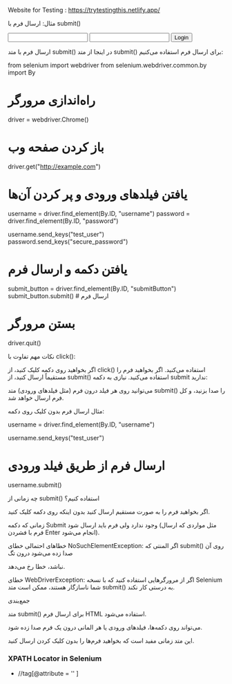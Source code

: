 

Website for Testing : https://trytestingthis.netlify.app/ 

مثال: ارسال فرم با submit()

<form id="loginForm" action="/login" method="post">
    <input type="text" name="username" id="username">
    <input type="password" name="password" id="password">
    <button type="submit" id="submitButton">Login</button>
</form>


ارسال فرم با متد submit()
در اینجا از متد submit() برای ارسال فرم استفاده می‌کنیم:

from selenium import webdriver
from selenium.webdriver.common.by import By

# راه‌اندازی مرورگر
driver = webdriver.Chrome()

# باز کردن صفحه وب
driver.get("http://example.com")

# یافتن فیلدهای ورودی و پر کردن آن‌ها
username = driver.find_element(By.ID, "username")
password = driver.find_element(By.ID, "password")

username.send_keys("test_user")
password.send_keys("secure_password")

# یافتن دکمه و ارسال فرم
submit_button = driver.find_element(By.ID, "submitButton")
submit_button.submit()  # ارسال فرم

# بستن مرورگر
driver.quit()



نکات مهم
تفاوت با click():

اگر بخواهید روی دکمه کلیک کنید، از click() استفاده می‌کنید.
اگر بخواهید فرم را مستقیماً ارسال کنید، از submit() استفاده می‌کنید.
نیازی به دکمه submit ندارید:

می‌توانید روی هر فیلد درون فرم (مثل فیلدهای ورودی) متد submit() را صدا بزنید، و کل فرم ارسال خواهد شد.

مثال ارسال فرم بدون کلیک روی دکمه:

username = driver.find_element(By.ID, "username")

username.send_keys("test_user")

# ارسال فرم از طریق فیلد ورودی
username.submit()



چه زمانی از submit() استفاده کنیم؟

اگر بخواهید فرم را به صورت مستقیم ارسال کنید بدون اینکه روی دکمه کلیک کنید.


زمانی که دکمه Submit وجود ندارد ولی فرم باید ارسال شود (مثل مواردی که ارسال فرم با فشردن Enter انجام می‌شود).

خطاهای احتمالی
خطای NoSuchElementException: اگر المنتی که submit() روی آن صدا زده می‌شود درون تگ <form> نباشد، خطا رخ می‌دهد.

خطای WebDriverException: اگر از مرورگرهایی استفاده کنید که با نسخه Selenium شما ناسازگار هستند، ممکن است متد submit() به درستی کار نکند.


جمع‌بندی

متد submit() برای ارسال فرم HTML استفاده می‌شود.

می‌تواند روی دکمه‌ها، فیلدهای ورودی یا هر المانی درون یک فرم صدا زده شود.

این متد زمانی مفید است که بخواهید فرم‌ها را بدون کلیک کردن ارسال کنید.





<h3> XPATH Locator in Selenium </h3>

<ul>
    <li> //tag[@attribute = '' ] </li>
    
    
</ul>
